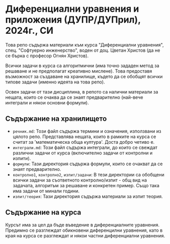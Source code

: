 # Диференциални уравнения и приложения (ДУПР/ДУПрил), 2024г., СИ

Това репо съдържа материали към курса "Диференциални уравнения", спец. "Софтуерно инженерство", воден от доц. Цветан Христов (да не се бърка с професор Огнян Христов).

Всички задачи в курса са алгоритмични (има точно зададен метод за решаване и не предполагат креативно мислене). Това предоставя възможност за създаване на хранилище, където да се обобщят всички типове задачи (именно идеята на това репо).

Освен задачи от тази дисциплина, в репото са налични материали за нещата, които се очаква да се знаят предварително (най-вече интеграли и някои основни формули).

## Съдържание на хранилището

- `речник.md`: Този файл съдържа термини и означения, използвани из цялото репо. Представлява нещата, които в рамките на курса се считат за 'математическа обща култура'. Доста добро четиво е.
- `интеграли.md`: Този файл съдържа интеграли, до които се свеждат различни задачи от курса (включително задачи от контролни и изпити).
- `формули`: Тази директория съдържа формули, които се очакват да се знаят предварително.
- `контролно1`, `контролно2`, `изпит/задачи`: В тези директории са обобщени всички задачи за съответното контролно/изпит - общ вид на задачата, алгоритъм за решаване и конкретен пример. Също така има задачи от минали години.
- `изпит/теория`: Тази директория съдържа материали за изпит теория.

## Съдържание на курса

Курсът има за цел да бъде въведение в диференциалните уравнения. Предимно се разглеждат обикновени диференцилни уравнения, като в края на курса се разглеждат и някои частни диференциални уравнения.